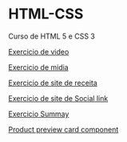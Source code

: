 # HTML-CSS
 Curso de HTML 5 e CSS 3
 
<a href="https://agnesta90.github.io/HTML-CSS/exercicio%20de%20video/">Exercicio de video</a>

<a href="https://agnesta90.github.io/HTML-CSS/exercicio%20de%20midia/">Exercicio de midia</a>

<a href="https://agnesta90.github.io/HTML-CSS/exercicio%20de%20site%20de%20receita">Exercicio de site de receita</a>

<a href="https://agnesta90.github.io/HTML-CSS/exercicio%20de%20social%20link/">Exercicio de site de Social link</a>

<a href="https://agnesta90.github.io/HTML-CSS/exercicio%20summay/">Exercicio Summay</a>

<a href="https://agnesta90.github.io/HTML-CSS/Product%20preview%20card%20component">Product preview card component</a>
